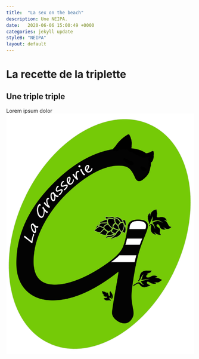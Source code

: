 ```yaml
---
title:  "La sex on the beach"
description: Une NEIPA.
date:   2020-06-06 15:00:49 +0000
categories: jekyll update
styleB: "NEIPA"
layout: default
---
```


# La recette de la triplette

## Une triple triple
Lorem ipsum dolor
![Photo de la biere!](/images/grasserie.png "tests")
